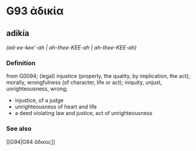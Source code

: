 # G93 ἀδικία

## adikía

_(ad-ee-kee'-ah | ah-thee-KEE-ah | ah-thee-KEE-ah)_

### Definition

from G0094; (legal) injustice (properly, the quality, by implication, the act); morally, wrongfulness (of character, life or act); iniquity, unjust, unrighteousness, wrong; 

- injustice, of a judge
- unrighteousness of heart and life
- a deed violating law and justice, act of unrighteousness

### See also

[[G94|G94 ἄδικος]]
